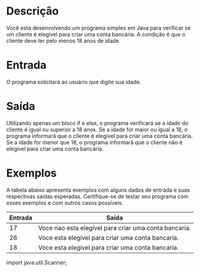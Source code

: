 # Descrição
Você está desenvolvendo um programa simples em Java para verificar se um cliente é elegível para criar uma conta bancária. A condição é que o cliente deve ter pelo menos 18 anos de idade.

# Entrada
O programa solicitará ao usuário que digite sua idade.

# Saída
Utilizando apenas um bloco if e else, o programa verificará se a idade do cliente é igual ou superior a 18 anos.
Se a idade for maior ou igual a 18, o programa informará que o cliente é elegível para criar uma conta bancária.
Se a idade for menor que 18, o programa informará que o cliente não é elegível para criar uma conta bancária.

# Exemplos
A tabela abaixo apresenta exemplos com alguns dados de entrada e suas respectivas saídas esperadas. Certifique-se de testar seu programa com esses exemplos e com outros casos possíveis.

| Entrada | 	Saída                                                 |
|---------|--------------------------------------------------------|
| 17      | 	Voce nao esta elegivel para criar uma conta bancaria. |
|  26     | 	Voce esta elegivel para criar uma conta bancaria.     |
| 18      | 	Voce esta elegivel para criar uma conta bancaria.     |

import java.util.Scanner;



